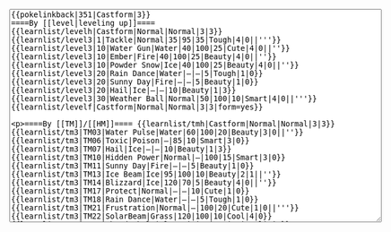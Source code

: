 </p><textarea readonly="" accesskey="," id="wpTextbox1" cols="80" rows="25" style="" class="mw-editfont-monospace" lang="en" dir="ltr" name="wpTextbox1">{{pokelinkback|351|Castform|3}}
====By [[level|leveling up]]====
{{learnlist/levelh|Castform|Normal|Normal|3|3}}
{{learnlist/level3|1|Tackle|Normal|35|95|35|Tough|4|0||'''}}
{{learnlist/level3|10|Water Gun|Water|40|100|25|Cute|4|0||''}}
{{learnlist/level3|10|Ember|Fire|40|100|25|Beauty|4|0||''}}
{{learnlist/level3|10|Powder Snow|Ice|40|100|25|Beauty|4|0||''}}
{{learnlist/level3|20|Rain Dance|Water|—|—|5|Tough|1|0}}
{{learnlist/level3|20|Sunny Day|Fire|—|—|5|Beauty|1|0}}
{{learnlist/level3|20|Hail|Ice|—|—|10|Beauty|1|3}}
{{learnlist/level3|30|Weather Ball|Normal|50|100|10|Smart|4|0||'''}}
{{learnlist/levelf|Castform|Normal|Normal|3|3|form=yes}}

====By [[TM]]/[[HM]]====
{{learnlist/tmh|Castform|Normal|Normal|3|3}}
{{learnlist/tm3|TM03|Water Pulse|Water|60|100|20|Beauty|3|0||''}}
{{learnlist/tm3|TM06|Toxic|Poison|—|85|10|Smart|3|0}}
{{learnlist/tm3|TM07|Hail|Ice|—|—|10|Beauty|1|3}}
{{learnlist/tm3|TM10|Hidden Power|Normal|—|100|15|Smart|3|0}}
{{learnlist/tm3|TM11|Sunny Day|Fire|—|—|5|Beauty|1|0}}
{{learnlist/tm3|TM13|Ice Beam|Ice|95|100|10|Beauty|2|1||''}}
{{learnlist/tm3|TM14|Blizzard|Ice|120|70|5|Beauty|4|0||''}}
{{learnlist/tm3|TM17|Protect|Normal|—|—|10|Cute|1|0}}
{{learnlist/tm3|TM18|Rain Dance|Water|—|—|5|Tough|1|0}}
{{learnlist/tm3|TM21|Frustration|Normal|—|100|20|Cute|1|0||'''}}
{{learnlist/tm3|TM22|SolarBeam|Grass|120|100|10|Cool|4|0}}
{{learnlist/tm3|TM24|Thunderbolt|Electric|95|100|15|Cool|4|0}}
{{learnlist/tm3|TM25|Thunder|Electric|120|70|10|Cool|2|2}}
{{learnlist/tm3|TM27|Return|Normal|—|100|20|Cute|1|0||'''}}
{{learnlist/tm3|TM30|Shadow Ball|Ghost|80|100|15|Smart|3|0}}
{{learnlist/tm3|TM32|Double Team|Normal|—|—|15|Cool|2|0}}
{{learnlist/tm3|TM34|Shock Wave|Electric|60|—|20|Cool|2|0}}
{{learnlist/tm3|TM35|Flamethrower|Fire|95|100|15|Beauty|4|0||''}}
{{learnlist/tm3|TM37|Sandstorm|Rock|—|—|10|Tough|3|0}}
{{learnlist/tm3|TM38|Fire Blast|Fire|120|85|5|Beauty|4|0||''}}
{{learnlist/tm3|TM42|Facade|Normal|70|100|20|Cute|2|0||'''}}
{{learnlist/tm3|TM43|Secret Power|Normal|70|100|20|Smart|1|0||'''}}
{{learnlist/tm3|TM44|Rest|Psychic|—|—|10|Cute|2|0}}
{{learnlist/tm3|TM45|Attract|Normal|—|100|15|Cute|2|0}}
{{learnlist/tm3|TM46|Thief|Dark|40|100|10|Tough|1|0}}
{{learnlist/tm3|HM05|Flash|Normal|—|70|20|Beauty|3|0}}
{{learnlist/tmf|Castform|Normal|Normal|3|3|form=yes}}

====By {{pkmn|breeding}}====
{{learnlist/breedh|Castform|Normal|Normal|3|3}}
{{learnlist/breed3|{{MSP/3|280|Ralts}}{{MSP/3|281|Kirlia}}{{MSP/3|282|Gardevoir}}{{MSP/3|355|Duskull}}{{MSP/3|356|Dusclops}}|Future Sight|Psychic|80|90|15|Smart|3|0}}
{{learnlist/breed3|{{MSP/3|176|Togetic}}{{MSP/3|187|Hoppip}}{{MSP/3|188|Skiploom}}{{MSP/3|189|Jumpluff}}{{MSP/3|200|Misdreavus}}{{MSP/3|300|Skitty}}&lt;br>{{MSP/3|301|Delcatty}}{{MSP/3|303|Mawile}}|Psych Up|Normal|—|—|10|Smart|2|0|*}}
{{learnlist/breedf|Castform|Normal|Normal|3|3|form=yes}}

====By [[Move Tutor|tutoring]]====
{{learnlist/tutorh|Castform|Normal|Normal|3|3}}
{{learnlist/tutor3|Body Slam|Normal|85|100|15|Tough|1|4||'''|yes|yes|yes}}
{{learnlist/tutor3|Defense Curl|Normal|—|—|40|Cute|2|0|||no|yes|no}}
{{learnlist/tutor3|Double-Edge|Normal|120|100|15|Tough|6|0||'''|yes|yes|yes}}
{{learnlist/tutor3|Endure|Normal|—|—|10|Tough|2|0|||no|yes|no}}
{{learnlist/tutor3|Icy Wind|Ice|55|95|15|Beauty|1|3||''|no|yes|yes}}
{{learnlist/tutor3|Mimic|Normal|—|—|10|Cute|1|0|||yes|yes|yes}}
{{learnlist/tutor3|Psych Up|Normal|—|—|10|Smart|2|0|||no|yes|no}}
{{learnlist/tutor3|Sleep Talk|Normal|—|—|10|Cute|3|0|||no|yes|no}}
{{learnlist/tutor3|Snore|Normal|40|100|15|Cute|4|0||'''|no|yes|no}}
{{learnlist/tutor3|Substitute|Normal|—|—|10|Smart|2|0|||yes|yes|yes}}
{{learnlist/tutor3|Swagger|Normal|—|90|15|Cute|2|0|||no|yes|yes}}
{{learnlist/tutor3|Swift|Normal|60|—|20|Cool|2|0||'''|no|yes|no}}
{{learnlist/tutor3|Thunder Wave|Electric|—|100|20|Cool|2|1|||yes|yes|yes}}
{{learnlist/tutorf|Castform|Normal|Normal|3|3|form=yes}}

[[it:Castform/Mosse apprese in terza generazione]]
[[zh:飘浮泡泡/第三世代招式表]]

